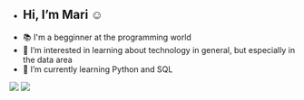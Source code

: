 - <h2>Hi, I’m Mari ☺️</h2> 
- 📚 I'm a begginner at the programming world
- 👀 I’m interested in learning about technology in general, but especially in the data area
- 🌱 I’m currently learning Python and SQL

[<img src="https://img.shields.io/badge/-Linkedin-blue"/>](https://www.linkedin.com/in/marileide-alves/)
[<img src="https://img.shields.io/badge/-Instagram-darkviolet"/>](https://www.instagram.com/MAHRI_LADY/)

<!---
MarileideMartinsAlves/MarileideMartinsAlves is a ✨ special ✨ repository because its `README.md` (this file) appears on your GitHub profile.
You can click the Preview link to take a look at your changes.
--->
